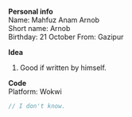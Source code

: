 __Personal info__  
Name: Mahfuz Anam Arnob  
Short name: Arnob  
Birthday: 21 October 
From: Gazipur   


__Idea__  
1. Good if written by himself.

__Code__  
Platform: Wokwi  

```cpp
// I don't know.
```
